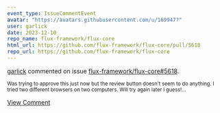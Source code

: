 ```yaml
---
event_type: IssueCommentEvent
avatar: "https://avatars.githubusercontent.com/u/169947?"
user: garlick
date: 2023-12-10
repo_name: flux-framework/flux-core
html_url: https://github.com/flux-framework/flux-core/pull/5618
repo_url: https://github.com/flux-framework/flux-core
---
```


<a href='https://github.com/garlick' target='_blank'>garlick</a> commented on issue <a href='https://github.com/flux-framework/flux-core/pull/5618' target='_blank'>flux-framework/flux-core#5618</a>.

<small>Was trying to approve this just now but the review button doesn't seem to do anything. I tried two different browsers on two computers.  Will try again later I guess!...</small>

<a href='https://github.com/flux-framework/flux-core/pull/5618' target='_blank'>View Comment</a>
